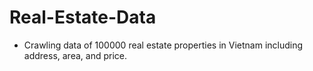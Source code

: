 # Real-Estate-Data
- Crawling data of 100000 real estate properties in Vietnam including address, area, and price.

